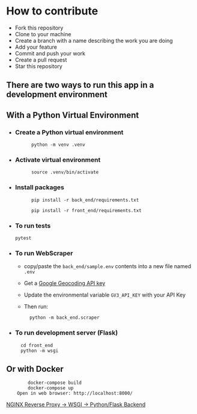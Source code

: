 # How to contribute

- Fork this repository
- Clone to your machine
- Create a branch with a name describing the work you are doing
- Add your feature
- Commit and push your work
- Create a pull request
- Star this repository

## **There are two ways to run this app in a development environment**

## With a Python Virtual Environment

- ### Create a Python virtual environment

            python -m venv .venv

- ### Activate virtual environment

            source .venv/bin/activate

- ### Install packages

            pip install -r back_end/requirements.txt

            pip install -r front_end/requirements.txt

- ### To run tests

      pytest

- ### To run WebScraper

  - copy/paste the `back_end/sample.env` contents into a new file named `.env`
  - Get a [Google Geocoding API key](https://developers.google.com/maps/documentation/geolocation/overview)
  - Update the environmental variable `GV3_API_KEY` with your API Key
  - Then run:

          python -m back_end.scraper

- ### To run development server (Flask)
        cd front_end
        python -m wsgi

## Or with Docker

            docker-compose build
            docker-compose up
        Open in web browser: http://localhost:8000/

[NGINX Reverse Proxy -> WSGI -> Python/Flask Backend](https://github.com/docker/awesome-compose/tree/master/nginx-wsgi-flask#nginx-reverse-proxy---wsgi---pythonflask-backend)

